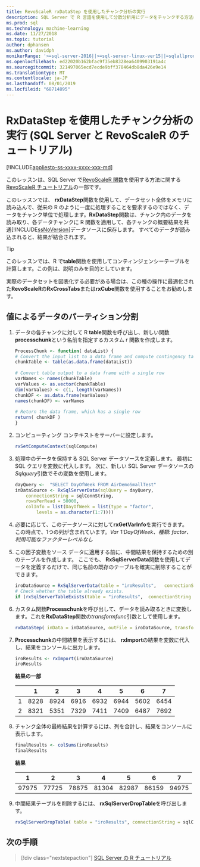 ```yaml
---
title: RevoScaleR rxDataStep を使用したチャンク分析の実行
description: SQL Server で R 言語を使用して分散分析用にデータをチャンクする方法に関するチュートリアル。
ms.prod: sql
ms.technology: machine-learning
ms.date: 11/27/2018
ms.topic: tutorial
author: dphansen
ms.author: davidph
monikerRange: '>=sql-server-2016||>=sql-server-linux-ver15||=sqlallproducts-allversions'
ms.openlocfilehash: ed22020b162bfac9f35eb8328ea6409903191a4c
ms.sourcegitcommit: 321497065ecd7ecde9bff378464db8da426e9e14
ms.translationtype: MT
ms.contentlocale: ja-JP
ms.lasthandoff: 08/01/2019
ms.locfileid: "68714895"
---
```

# <a name="perform-chunking-analysis-using-rxdatastep-sql-server-and-revoscaler-tutorial"></a>RxDataStep を使用したチャンク分析の実行 (SQL Server と RevoScaleR のチュートリアル)
[!INCLUDE[appliesto-ss-xxxx-xxxx-xxx-md](../../includes/appliesto-ss-xxxx-xxxx-xxx-md.md)]

このレッスンは、SQL Server で[RevoScaleR 関数](https://docs.microsoft.com/machine-learning-server/r-reference/revoscaler/revoscaler)を使用する方法に関する[RevoScaleR チュートリアル](deepdive-data-science-deep-dive-using-the-revoscaler-packages.md)の一部です。

このレッスンでは、 **rxDataStep**関数を使用して、データセット全体をメモリに読み込んで、従来の R のように一度に処理することを要求するのではなく、データをチャンク単位で処理します。**RxDataStep**関数は、チャンク内のデータを読み取り、各データチャンクに R 関数を適用して、各チャンクの概要結果を共通[!INCLUDE[ssNoVersion](../../includes/ssnoversion-md.md)]データソースに保存します。 すべてのデータが読み込まれると、結果が結合されます。

> [!TIP]
> このレッスンでは、R で**table**関数を使用してコンティンジェンシーテーブルを計算します。この例は、説明のみを目的としています。 
> 
> 実際のデータセットを図表化する必要がある場合は、この種の操作に最適化された**RevoScaleR**の**RxCrossTabs**または**rxCube**関数を使用することをお勧めします。

## <a name="partition-data-by-values"></a>値によるデータのパーティション分割

1. データの各チャンクに対して R **table**関数を呼び出し、新しい関数**processchunk**という名前を指定するカスタム r 関数を作成します。
  
    ```R
    ProcessChunk <- function( dataList) {
    # Convert the input list to a data frame and compute contingency table
    chunkTable <- table(as.data.frame(dataList))
  
    # Convert table output to a data frame with a single row
    varNames <- names(chunkTable)
    varValues <- as.vector(chunkTable)
    dim(varValues) <- c(1, length(varNames))
    chunkDF <- as.data.frame(varValues)
    names(chunkDF) <- varNames
  
    # Return the data frame, which has a single row
    return( chunkDF )
    }
    ```

2. コンピューティング コンテキストをサーバーに設定します。
  
    ```R
    rxSetComputeContext(sqlCompute)
    ```
  
3. 処理中のデータを保持する SQL Server データソースを定義します。 最初に SQL クエリを変数に代入します。 次に、新しい SQL Server データソースの*Sqlquery*引数でその変数を使用します。
  
    ```R
    dayQuery <-  "SELECT DayOfWeek FROM AirDemoSmallTest"
    inDataSource <- RxSqlServerData(sqlQuery = dayQuery,
        connectionString = sqlConnString,
        rowsPerRead = 50000,
        colInfo = list(DayOfWeek = list(type = "factor",
            levels = as.character(1:7))))
    ```

4. 必要に応じて、このデータソースに対して**rxGetVarInfo**を実行できます。 この時点で、1つの列が含まれています。*Var 1:DayOfWeek、種類: factor、利用可能なファクターレベルなし*
     
5. この因子変数をソース データに適用する前に、中間結果を保持するための別のテーブルを作成します。 ここでも、 **RxSqlServerData**関数を使用してデータを定義するだけで、同じ名前の既存のテーブルを確実に削除することができます。
  
    ```R
    iroDataSource = RxSqlServerData(table = "iroResults",   connectionString = sqlConnString)
    # Check whether the table already exists.
    if (rxSqlServerTableExists(table = "iroResults",  connectionString = sqlConnString))  { rxSqlServerDropTable( table = "iroResults", connectionString = sqlConnString) }
    ```
  
7.  カスタム関数**Processchunk**を呼び出して、データを読み取るときに変換します。これを**RxDataStep**関数の*transformfunc*引数として使用します。
  
    ```R
    rxDataStep( inData = inDataSource, outFile = iroDataSource, transformFunc = ProcessChunk, overwrite = TRUE)
    ```
  
8.  **Processchunk**の中間結果を表示するには、 **rxImport**の結果を変数に代入し、結果をコンソールに出力します。
  
    ```R
    iroResults <- rxImport(iroDataSource)
    iroResults
    ```

    **結果の一部**

    |      |    1  |   2   |  3   |  4   |  5  |   6   |  7 |
    | --- | ---  | --- | ---  |  ---  | ---  | ---  | --- |
    | 1 | 8228 | 8924 | 6916 | 6932 | 6944 | 5602 | 6454 |
    | 2  | 8321  | 5351 | 7329 | 7411 | 7409 | 6487 | 7692 |

9. チャンク全体の最終結果を計算するには、列を合計し、結果をコンソールに表示します。

    ```R
    finalResults <- colSums(iroResults)
    finalResults
    ```

    **結果**

    1  |   2  |   3  |   4  |   5  |   6  |   7
    ---  |   ---  |   ---  |   ---  |   ---  |   ---  |   ---
    97975 | 77725 | 78875 | 81304 | 82987 | 86159 | 94975 

10. 中間結果テーブルを削除するには、 **rxSqlServerDropTable**を呼び出します。
  
    ```R
    rxSqlServerDropTable( table = "iroResults", connectionString = sqlConnString)
    ```

## <a name="next-steps"></a>次の手順

> [!div class="nextstepaction"]
> [SQL Server の R チュートリアル](sql-server-r-tutorials.md)
